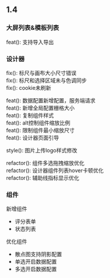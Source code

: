 
## 1.4    

### 大屏列表&模板列表    
feat(): 支持导入导出      

### 设计器
fix(): 标尺与画布大小尺寸错误  
fix(): 标尺和选择区域未与色调同步  
fix(): cookie未刷新     

feat(): 数据配置新增配置，服务端请求    
feat(): 新增全局配置栅格大小  
feat(): 复制组件样式  
feat(): alt控制组件缩放比例  
feat(): 限制组件最小缩放尺寸  
feat(): 设计器页面引导  

style(): 图片上传logo样式修改  

refactor(): 组件多选拖拽缩放优化    
refactor(): 设计器组件列表hover卡顿优化  
refactor(): 辅助线指标显示优化  


### 组件

新增组件    
- 评分表单  
- 状态列表    

优化组件  
- 散点图支持阴影配置      
- 单选开启数据配置  
- 多选开启数据配置
